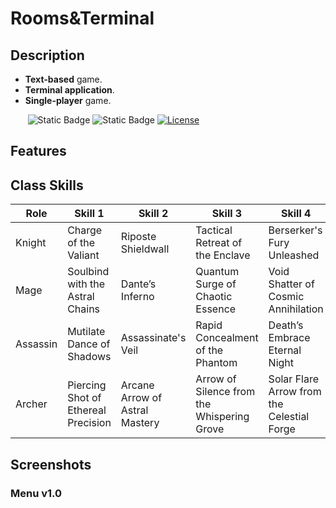 # Rooms&Terminal

## Description

- **Text-based** game.
- **Terminal application**.
- **Single-player** game.

&nbsp;&nbsp;&nbsp;&nbsp;&nbsp;&nbsp;
![Static Badge](https://badgen.net/badge/python/v3.11+?color=cyan)
![Static Badge](https://badgen.net/badge/IDE/PyCharm?color=green)
[![License](https://badgen.net/badge/license/MIT?color=black)](https://opensource.org/license/mit/)

## Features

## Class Skills
| Role     | Skill 1                             | Skill 2                        | Skill 3                                    | Skill 4                                    |
|----------|-------------------------------------|--------------------------------|--------------------------------------------|--------------------------------------------|
| Knight   | Charge of the Valiant               | Riposte Shieldwall             | Tactical Retreat of the Enclave            | Berserker's Fury Unleashed                 |
| Mage     | Soulbind with the Astral Chains     | Dante’s Inferno                | Quantum Surge of Chaotic Essence           | Void Shatter of Cosmic Annihilation        |
| Assassin | Mutilate Dance of Shadows           | Assassinate's Veil             | Rapid Concealment of the Phantom           | Death’s Embrace Eternal Night              |
| Archer   | Piercing Shot of Ethereal Precision | Arcane Arrow of Astral Mastery | Arrow of Silence from the Whispering Grove | Solar Flare Arrow from the Celestial Forge |



## Screenshots

### Menu v1.0
